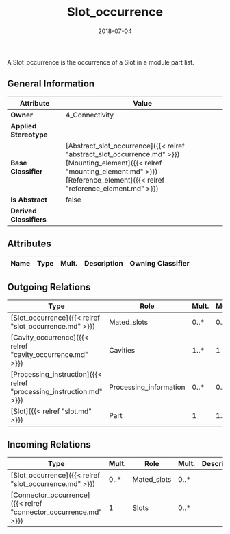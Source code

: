 ﻿---
title: Slot_occurrence
toc: false
type: specs
date: "2018-07-04"
draft: false
specification: KBL
version: 2.5
documentType: "Recommendation"
elementType: Class
classes:
  - Slot_occurrence
menu_name: kbl-2.5
---
<p>A Slot_occurrence is the occurrence of a Slot in a module part list.</p>

## General Information

| Attribute               | Value |
|-------------------------|-------|
| **Owner**               | 4_Connectivity |
| **Applied Stereotype**  |   |
| **Base Classifier**     | [Abstract_slot_occurrence]({{< relref "abstract_slot_occurrence.md" >}})<br/> [Mounting_element]({{< relref "mounting_element.md" >}})<br/> [Reference_element]({{< relref "reference_element.md" >}})<br/>  |
| **Is Abstract**         | false |
| **Derived Classifiers** |   |

## Attributes
|  Name  |  Type  |  Mult.  |  Description  |  Owning Classifier  |
|--------|--------|---------|---------------|--------------|

## Outgoing Relations
|    Type  |   Role   |   Mult.   |   Mult.   |   Description   |
|----------|----------|-----------|-----------|-----------------|
| [Slot_occurrence]({{< relref "slot_occurrence.md" >}}) | Mated_slots | 0..* | 0..* |  |
| [Cavity_occurrence]({{< relref "cavity_occurrence.md" >}}) | Cavities | 1..* | 1 |  |
| [Processing_instruction]({{< relref "processing_instruction.md" >}}) | Processing_information | 0..* | 0..1 |  |
| [Slot]({{< relref "slot.md" >}}) | Part | 1 | 1..* |  |
##  Incoming Relations
|    Type  |   Mult.  |   Role    |   Mult.   |   Description  |
|----------|----------|-----------|-----------|----------------|
| [Slot_occurrence]({{< relref "slot_occurrence.md" >}}) | 0..* | Mated_slots | 0..* |  |
| [Connector_occurrence]({{< relref "connector_occurrence.md" >}}) | 1 | Slots | 0..* |  |
